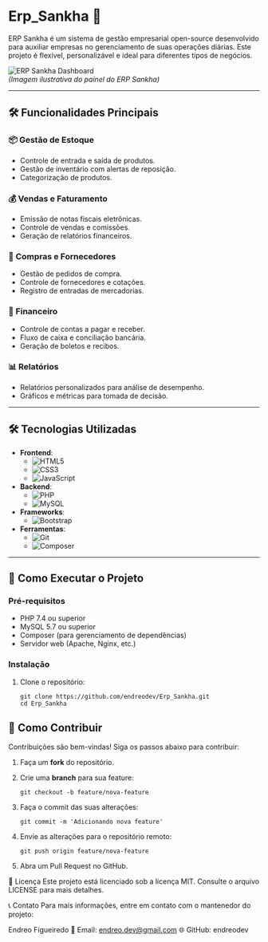 # Erp_Sankha 🚀

ERP Sankha é um sistema de gestão empresarial open-source desenvolvido para auxiliar empresas no gerenciamento de suas operações diárias. Este projeto é flexível, personalizável e ideal para diferentes tipos de negócios.

![ERP Sankha Dashboard](https://via.placeholder.com/800x400.png?text=ERP+Sankha+Dashboard)  
*(Imagem ilustrativa do painel do ERP Sankha)*

---

## 🛠️ Funcionalidades Principais

### 📦 Gestão de Estoque
- Controle de entrada e saída de produtos.
- Gestão de inventário com alertas de reposição.
- Categorização de produtos.

### 💰 Vendas e Faturamento
- Emissão de notas fiscais eletrônicas.
- Controle de vendas e comissões.
- Geração de relatórios financeiros.

### 🛒 Compras e Fornecedores
- Gestão de pedidos de compra.
- Controle de fornecedores e cotações.
- Registro de entradas de mercadorias.

### 💸 Financeiro
- Controle de contas a pagar e receber.
- Fluxo de caixa e conciliação bancária.
- Geração de boletos e recibos.

### 📊 Relatórios
- Relatórios personalizados para análise de desempenho.
- Gráficos e métricas para tomada de decisão.

---

## 🛠️ Tecnologias Utilizadas

- **Frontend**: 
  - ![HTML5](https://img.shields.io/badge/HTML5-E34F26?style=for-the-badge&logo=html5&logoColor=white)
  - ![CSS3](https://img.shields.io/badge/CSS3-1572B6?style=for-the-badge&logo=css3&logoColor=white)
  - ![JavaScript](https://img.shields.io/badge/JavaScript-F7DF1E?style=for-the-badge&logo=javascript&logoColor=black)
- **Backend**: 
  - ![PHP](https://img.shields.io/badge/PHP-777BB4?style=for-the-badge&logo=php&logoColor=white)
  - ![MySQL](https://img.shields.io/badge/MySQL-4479A1?style=for-the-badge&logo=mysql&logoColor=white)
- **Frameworks**: 
  - ![Bootstrap](https://img.shields.io/badge/Bootstrap-7952B3?style=for-the-badge&logo=bootstrap&logoColor=white)
- **Ferramentas**: 
  - ![Git](https://img.shields.io/badge/Git-F05032?style=for-the-badge&logo=git&logoColor=white)
  - ![Composer](https://img.shields.io/badge/Composer-885630?style=for-the-badge&logo=composer&logoColor=white)

---

## 🚀 Como Executar o Projeto

### Pré-requisitos

- PHP 7.4 ou superior
- MySQL 5.7 ou superior
- Composer (para gerenciamento de dependências)
- Servidor web (Apache, Nginx, etc.)

### Instalação

1. Clone o repositório:

   ```
   git clone https://github.com/endreodev/Erp_Sankha.git
   cd Erp_Sankha

## 🤝 Como Contribuir

Contribuições são bem-vindas! Siga os passos abaixo para contribuir:

1. Faça um **fork** do repositório.

2. Crie uma **branch** para sua feature:

   ```
   git checkout -b feature/nova-feature

3. Faça o commit das suas alterações:

    ```
    git commit -m 'Adicionando nova feature'

4. Envie as alterações para o repositório remoto:

    ```
    git push origin feature/nova-feature

5. Abra um Pull Request no GitHub.

📄 Licença
Este projeto está licenciado sob a licença MIT. Consulte o arquivo LICENSE para mais detalhes.

📞 Contato
Para mais informações, entre em contato com o mantenedor do projeto:

Endreo Figueiredo
📧 Email: endreo.dev@gmail.com
🌐 GitHub: endreodev